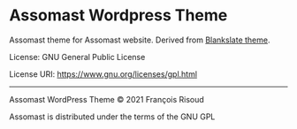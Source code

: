 # Assomast Wordpress Theme

Assomast theme for Assomast website. Derived from [Blankslate theme](https://github.com/tidythemes/blankslate).

License: GNU General Public License

License URI: https://www.gnu.org/licenses/gpl.html

---

Assomast WordPress Theme © 2021 François Risoud

Assomast is distributed under the terms of the GNU GPL
